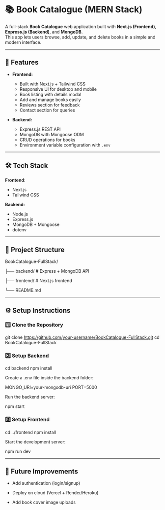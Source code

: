 # 📚 Book Catalogue (MERN Stack)

A full-stack **Book Catalogue** web application built with **Next.js (Frontend)**, **Express.js (Backend)**, and **MongoDB**.  
This app lets users browse, add, update, and delete books in a simple and modern interface.

---

## 🚀 Features

- **Frontend:**  
  - Built with Next.js + Tailwind CSS  
  - Responsive UI for desktop and mobile  
  - Book listing with details modal  
  - Add and manage books easily
  - Reviews section for feedback  
  - Contact section for queries  

- **Backend:**  
  - Express.js REST API  
  - MongoDB with Mongoose ODM  
  - CRUD operations for books  
  - Environment variable configuration with `.env`

---

## 🛠 Tech Stack

**Frontend:**  
- Next.js  
- Tailwind CSS  

**Backend:**  
- Node.js  
- Express.js  
- MongoDB + Mongoose  
- dotenv

---

## 📂 Project Structure

BookCatalogue-FullStack/

├── backend/ # Express + MongoDB API

├── frontend/ # Next.js frontend

└── README.md

---

## ⚙️ Setup Instructions

### 1️⃣ Clone the Repository
git clone https://github.com/your-username/BookCatalogue-FullStack.git
cd BookCatalogue-FullStack

### 2️⃣ Setup Backend
cd backend
npm install


Create a .env file inside the backend folder:

MONGO_URI=your-mongodb-uri
PORT=5000


Run the backend server:

npm start

### 3️⃣ Setup Frontend
cd ../frontend
npm install


Start the development server:

npm run dev

---

## 🚀 Future Improvements

- Add authentication (login/signup)

- Deploy on cloud (Vercel + Render/Heroku)

- Add book cover image uploads
